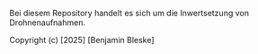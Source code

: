 Bei diesem Repository handelt es sich um die  Inwertsetzung von Drohnenaufnahmen.

Copyright (c) [2025] [Benjamin Bleske]

